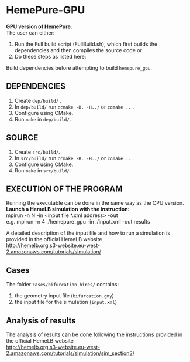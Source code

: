 # HemePure-GPU
**GPU version of HemePure**.  <br />
The user can either:
1. Run the Full build script (FullBuild.sh), which first builds the dependencies and then compiles the source code or 
2. Do these steps as listed here: 

Build dependencies before attempting to build `hemepure_gpu`.
## DEPENDENCIES #
1) Create `dep/build/` .
2) In `dep/build/` run `ccmake -B. -H../` or `ccmake ..` .
3) Configure using CMake.
4) Run `make` in `dep/build/`.

## SOURCE #
1) Create `src/build/`.
2) In `src/build/` run `ccmake -B. -H../` or `ccmake ..` .
3) Configure using CMake.
4) Run `make` in `src/build/`.


## EXECUTION OF THE PROGRAM #
Running the executable can be done in the same way as the CPU version. <br />
**Launch a HemeLB simulation with the instruction:** <br />
mpirun -n N <hemelb executable address> -in <input file *.xml address> -out <output directory address> <br />
  e.g. mpirun -n 4 ./hemepure_gpu -in ./input.xml -out results <br />

A detailed description of the input file and how to run a simulation is provided in the official HemeLB website <br />
http://hemelb.org.s3-website.eu-west-2.amazonaws.com/tutorials/simulation/
  

## Cases
The folder `cases/bifurcation_hires/` contains:
  1) the geometry input file (`bifurcation.gmy`)
  2) the input file for the simulation (`input.xml`)
  
## Analysis of results
The analysis of results can be done following the instructions provided in the official HemeLB website <br />
  http://hemelb.org.s3-website.eu-west-2.amazonaws.com/tutorials/simulation/sim_section3/
